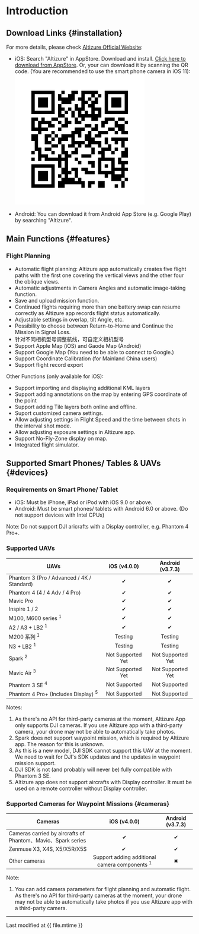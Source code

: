 # Introduction

## Download Links {#installation}

For more details, please check [Altizure Official Website](https://www.altizure.com/mobile):

* iOS: Search "Altizure" in AppStore. Download and install. [Click here to download from AppStore](https://itunes.apple.com/app/id1018791616?mt=8). Or, your can download it by scanning the QR code. (You are recommended to use the smart phone camera in iOS 11):
        ![AppStore 二维码](../../assets/app-download-ios-appstore.png)
        
* Android: You can download it from Android App Store (e.g. Google Play) by searching "Altizure".

## Main Functions {#features}

### Flight Planning

* Automatic flight planning: Altizure app automatically creates five flight paths with the first one covering the vertical views and the other four the oblique views.
* Automatic adjustments in Camera Angles and automatic image-taking function.
* Save and upload mission function.
* Continued flights requiring more than one battery swap can resume correctly as Altizure app records flight status automatically.
* Adjustable settings in overlap, tilt Angle, etc.
* Possibility to choose between Return-to-Home and Continue the Mission in Signal Loss.
* 针对不同相机型号调整航线，可自定义相机型号
* Support Apple Map (iOS) and Gaode Map (Android)
* Support Google Map (You need to be able to connect to Google.)
* Support Coordinate Calibration (for Mainland China users)
* Support flight record export


Other Functions (only available for iOS):
* Support importing and displaying additional KML layers
* Support adding annotations on the map by entering GPS coordinate of the point
* Support adding Tile layers both online and offline.
* Suport customized camera settings.
* Allow adjusting settings in Flight Speed and the time between shots in the interval shot mode.
* Allow adjusting exposure settings in Altizure app.
* Support No-Fly-Zone display on map.
* Integrated flight simulator.


## Supported Smart Phones/ Tables & UAVs {#devices}

### Requirements on Smart Phone/ Tablet

* iOS: Must be iPhone, iPad or iPod with iOS 9.0 or above.
* Android: Must be smart phones/ tablets with Android 6.0 or above. (Do not support devices with Intel CPUs)

Note: Do not support DJI aricrafts with a Display controller, e.g. Phantom 4 Pro+.

### Supported UAVs

| UAVs | iOS (v4.0.0) | Android (v3.7.3) |
| ---  | :---: | :---: |
| Phantom 3 \(Pro / Advanced / 4K / Standard\) | ✔︎ | ✔︎ |
| Phantom 4 \(4 / 4 Adv / 4 Pro\) | ✔︎ | ✔︎ |
| Mavic Pro | ✔︎ | ✔︎ |
| Inspire 1 / 2 | ✔︎ | ✔︎ |
| M100, M600 series <sup>1</sup> | ✔︎ | ✔︎ |
| A2 / A3 + LB2 <sup>1</sup> | ✔︎ | ✔︎ |
| M200 系列 <sup>1</sup> | Testing | Testing  |
| N3 + LB2 <sup>1</sup> | Testing  | Testing  |
| Spark <sup>2</sup> | Not Supported Yet | Not Supported Yet |
| Mavic Air <sup>3</sup> | Not Supported Yet | Not Supported Yet |
| Phantom 3 SE <sup>4</sup> | Not Supported | Not Supported |
| Phantom 4 Pro+ (Includes Display) <sup>5</sup>| Not Supported | Not Supported |

Notes:

1. As there's no API for third-party cameras at the moment, Altizure App only supports DJI cameras. If you use Altizure app with a third-party camera, your drone may not be able to automatically take photos.
2. Spark does not support waypoint mission, which is required by Altizure app. The reason for this is unknown.
3. As this is a new model, DJI SDK cannot support this UAV at the moment. We need to wait for DJI's SDK updates and the updates in waypoint mission support.
4. DJI SDK is not (and probably will never be) fully compatible with Phantom 3 SE.
5. Altizure app does not support aircrafts with Display controller. It must be used on a remote controller without Display controller.

### Supported Cameras for Waypoint Missions {#cameras}

| Cameras | iOS (v4.0.0) | Android (v3.7.3) |
| ---  | :---: | :---: |
| Cameras carried by aircrafts of Phantom、Mavic、Spark series | ✔︎ | ✔︎ |
| Zenmuse X3, X4S, X5/X5R/X5S | ✔ ︎|✔︎ |
| Other cameras | Support adding additional camera components <sup>1</sup> | ✖︎ |
Note:
1. You can add camera parameters for flight planning and automatic flight. As there's no API for third-party cameras at the moment, your drone may not be able to automatically take photos if you use Altizure app with a third-party camera.


---

Last modified at {{ file.mtime }}
